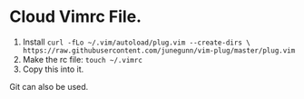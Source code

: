 # Cloud Vimrc File.
1. Install
`curl -fLo ~/.vim/autoload/plug.vim --create-dirs \
    https://raw.githubusercontent.com/junegunn/vim-plug/master/plug.vim`
2. Make the rc file: `touch ~/.vimrc`
3. Copy this into it.

Git can also be used.
